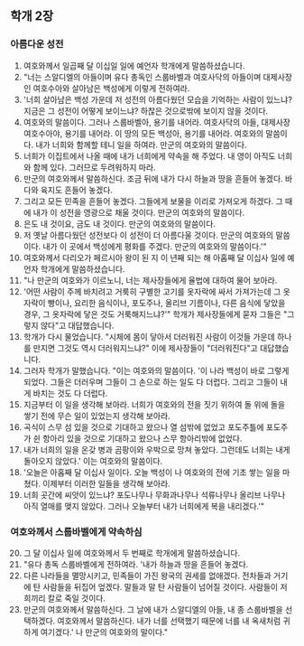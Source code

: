 ## 학개 2장

### 아름다운 성전
1. 여호와께서 일곱째 달 이십일 일에 예언자 학개에게 말씀하셨습니다.
2. "너는 스알디엘의 아들이며 유다 총독인 스룹바벨과 여호사닥의 아들이며 대제사장인 여호수아와 살아남은 백성에게 이렇게 전하여라.
3. '너희 살아남은 백성 가운데 저 성전의 아름다웠던 모습을 기억하는 사람이 있느냐? 지금은 그 성전이 어떻게 보이느냐? 하찮은 것으로밖에 보이지 않을 것이다.
4. 여호와의 말씀이다. 그러나 스룹바벨아, 용기를 내어라. 여호사닥의 아들, 대제사장 여호수아야, 용기를 내어라. 이 땅의 모든 백성아, 용기를 내어라. 여호와의 말씀이다. 내가 너희와 함께할 테니 일을 하여라. 만군의 여호와의 말씀이다.
5. 너희가 이집트에서 나올 때에 내가 너희에게 약속을 해 주었다. 내 영이 아직도 너희와 함께 있다. 그러므로 두려워하지 마라.
6. 만군의 여호와께서 말씀하신다. 조금 뒤에 내가 다시 하늘과 땅을 흔들어 놓겠다. 바다와 육지도 흔들어 놓겠다.
7. 그리고 모든 민족을 흔들어 놓겠다. 그들에게 보물을 이리로 가져오게 하겠다. 그 때에 내가 이 성전을 영광으로 채울 것이다. 만군의 여호와의 말씀이다.
8. 은도 내 것이요, 금도 내 것이다. 만군의 여호와의 말씀이다.
9. 저 옛날 아름다웠던 성전보다 이 성전이 더 아름다울 것이다. 만군의 여호와의 말씀이다. 내가 이 곳에서 백성에게 평화를 주겠다. 만군의 여호와의 말씀이다.'"
10. 여호와께서 다리오가 페르시아 왕이 된 지 이 년째 되는 해 아홉째 달 이십사 일에 예언자 학개에게 말씀하셨습니다.
11. "나 만군의 여호와가 이르노니, 너는 제사장들에게 율법에 대하여 물어 보아라.
12. '어떤 사람이 주께 바치려고 거룩히 구별한 고기를 옷자락에 싸서 가져가는데 그 옷자락이 빵이나, 요리한 음식이나, 포도주나, 올리브 기름이나, 다른 음식에 닿았을 경우, 그 옷자락에 닿은 것도 거룩해지느냐?'" 학개가 제사장들에게 묻자 그들은 "그렇지 않다"고 대답했습니다.
13. 학개가 다시 물었습니다. "시체에 몸이 닿아서 더러워진 사람이 이것들 가운데 하나를 만지면 그것도 역시 더러워지느냐?" 이에 제사장들이 "더러워진다"고 대답했습니다.
14. 그러자 학개가 말했습니다. "이는 여호와의 말씀이다. '이 나라 백성이 바로 그렇게 되었다. 그들은 더러우며 그들이 그 손으로 하는 일도 다 더럽다. 그리고 그들이 내게 바치는 것도 다 더럽다.
15. 지금부터 이 일을 생각해 보아라. 너희가 여호와의 전을 짓기 위하여 돌 위에 돌을 쌓기 전에 무슨 일이 있었는지 생각해 보아라.
16. 곡식이 스무 섬 있을 것으로 기대하고 왔으나 열 섬밖에 없었고 포도주틀에 포도주가 쉰 항아리 있을 것으로 기대하고 왔으나 스무 항아리밖에 없었다.
17. 내가 너희의 일을 온갖 병과 곰팡이와 우박으로 망쳐 놓았다. 그런데도 너희는 내게 돌아오지 않았다.' 이는 여호와의 말씀이다.
18. '오늘은 아홉째 달 이십사 일이다. 오늘 백성이 나 여호와의 전에 기초 쌓는 일을 마쳤다. 이제부터 이러한 일들을 생각해 보아라.
19. 너희 곳간에 씨앗이 있느냐? 포도나무나 무화과나무나 석류나무나 올리브 나무나 아직 열매를 맺지 않았다. 그러나 오늘부터 내가 너희에게 복을 내리겠다.'"
### 여호와께서 스룹바벨에게 약속하심
20. 그 달 이십사 일에 여호와께서 두 번째로 학개에게 말씀하셨습니다.
21. "유다 총독 스룹바벨에게 전하여라. '내가 하늘과 땅을 흔들어 놓겠다.
22. 다른 나라들을 멸망시키고, 민족들이 가진 왕국의 권세를 없애겠다. 전차들과 거기에 탄 사람들을 뒤집어 엎겠다. 말들과 말 탄 사람들이 넘어질 것이다. 사람들이 저희끼리 칼로 죽일 것이다.
23. 만군의 여호와께서 말씀하신다. 그 날에 내가 스알디엘의 아들, 내 종 스룹바벨을 선택하겠다. 여호와께서 말씀하신다. 내가 너를 선택했기 때문에 너를 내 옥새처럼 귀하게 여기겠다.' 나 만군의 여호와의 말이다."